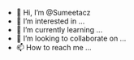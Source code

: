 - 👋 Hi, I’m @Sumeetacz
- 👀 I’m interested in ...
- 🌱 I’m currently learning ...
- 💞️ I’m looking to collaborate on ...
- 📫 How to reach me ...

<!---
Sumeetacz/Sumeetacz is a ✨ special ✨ repository because its `README.md` (this file) appears on your GitHub profile.
You can click the Preview link to take a look at your changes.
--->
